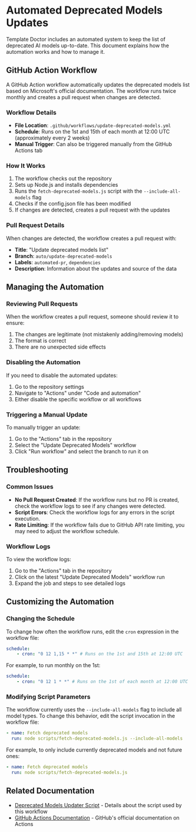 # Automated Deprecated Models Updates

Template Doctor includes an automated system to keep the list of deprecated AI models up-to-date. This document explains how the automation works and how to manage it.

## GitHub Action Workflow

A GitHub Action workflow automatically updates the deprecated models list based on Microsoft's official documentation. The workflow runs twice monthly and creates a pull request when changes are detected.

### Workflow Details

- **File Location**: `.github/workflows/update-deprecated-models.yml`
- **Schedule**: Runs on the 1st and 15th of each month at 12:00 UTC (approximately every 2 weeks)
- **Manual Trigger**: Can also be triggered manually from the GitHub Actions tab

### How It Works

1. The workflow checks out the repository
2. Sets up Node.js and installs dependencies
3. Runs the `fetch-deprecated-models.js` script with the `--include-all-models` flag
4. Checks if the config.json file has been modified
5. If changes are detected, creates a pull request with the updates

### Pull Request Details

When changes are detected, the workflow creates a pull request with:

- **Title**: "Update deprecated models list"
- **Branch**: `auto/update-deprecated-models`
- **Labels**: `automated-pr`, `dependencies`
- **Description**: Information about the updates and source of the data

## Managing the Automation

### Reviewing Pull Requests

When the workflow creates a pull request, someone should review it to ensure:

1. The changes are legitimate (not mistakenly adding/removing models)
2. The format is correct
3. There are no unexpected side effects

### Disabling the Automation

If you need to disable the automated updates:

1. Go to the repository settings
2. Navigate to "Actions" under "Code and automation"
3. Either disable the specific workflow or all workflows

### Triggering a Manual Update

To manually trigger an update:

1. Go to the "Actions" tab in the repository
2. Select the "Update Deprecated Models" workflow
3. Click "Run workflow" and select the branch to run it on

## Troubleshooting

### Common Issues

- **No Pull Request Created**: If the workflow runs but no PR is created, check the workflow logs to see if any changes were detected.
- **Script Errors**: Check the workflow logs for any errors in the script execution.
- **Rate Limiting**: If the workflow fails due to GitHub API rate limiting, you may need to adjust the workflow schedule.

### Workflow Logs

To view the workflow logs:

1. Go to the "Actions" tab in the repository
2. Click on the latest "Update Deprecated Models" workflow run
3. Expand the job and steps to see detailed logs

## Customizing the Automation

### Changing the Schedule

To change how often the workflow runs, edit the `cron` expression in the workflow file:

```yaml
schedule:
    - cron: "0 12 1,15 * *" # Runs on the 1st and 15th at 12:00 UTC
```

For example, to run monthly on the 1st:

```yaml
schedule:
    - cron: "0 12 1 * *" # Runs on the 1st of each month at 12:00 UTC
```

### Modifying Script Parameters

The workflow currently uses the `--include-all-models` flag to include all model types. To change this behavior, edit the script invocation in the workflow file:

```yaml
- name: Fetch deprecated models
  run: node scripts/fetch-deprecated-models.js --include-all-models
```

For example, to only include currently deprecated models and not future ones:

```yaml
- name: Fetch deprecated models
  run: node scripts/fetch-deprecated-models.js
```

## Related Documentation

- [Deprecated Models Updater Script](../development/DEPRECATED_MODELS_UPDATER.md) - Details about the script used by this workflow
- [GitHub Actions Documentation](https://docs.github.com/en/actions) - GitHub's official documentation on Actions

